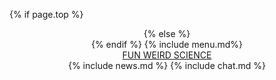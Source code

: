 <style>
  {% include header.css %}
</style>
{% if page.top %}
  <header id = 'header'>
{% else %}
  <header>
{% endif %}
  {% include menu.md%}
  <nav class = 'nav-menu'>
    <a href="{{ "/" | relative_url}}" class = 'nav-brand '>
    FUN WEIRD SCIENCE
    </a>
  </nav>
  {% include news.md %}
  {% include chat.md %}
</header>
